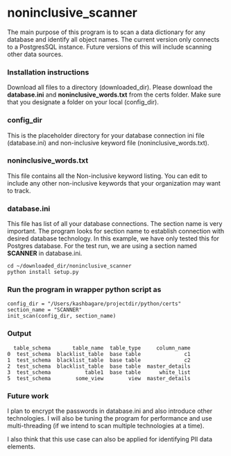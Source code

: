 # noninclusive_scanner
The main purpose of this program is to scan a data dictionary for any database and identify all object names.
The current version only connects to a PostgresSQL instance. Future versions of this will include scanning other data sources.

### Installation instructions
Download all files to a directory (downloaded_dir). Please download the **database.ini** and **noninclusive_words.txt** from the certs folder.
Make sure that you designate a folder on your local (config_dir).

### config_dir
This is the placeholder directory for your database connection ini file (database.ini) and non-inclusive keyword file (noninclusive_words.txt).

###  noninclusive_words.txt
This file contains all the Non-inclusive keyword listing. You can edit to include any other non-inclusive keywords that your organization may want to track.

### database.ini
This file has list of all your database connections. The section name is very important. The program looks for section name to establish connection with desired database technology. In this example, we have only tested this for Postgres database.
For the test run, we are using a section named **SCANNER** in database.ini.

````
cd ~/downloaded_dir/noninclusive_scanner
python install setup.py
````

### Run the program in wrapper python script as

````
config_dir = "/Users/kashbagare/projectdir/python/certs"
section_name = "SCANNER"
init_scan(config_dir, section_name)
````

### Output
```
  table_schema       table_name  table_type     column_name
0  test_schema  blacklist_table  base table              c1
1  test_schema  blacklist_table  base table              c2
2  test_schema  blacklist_table  base table  master_details
3  test_schema           table1  base table      white_list
5  test_schema        some_view        view  master_details
```

### Future work
I plan to encrypt the passwords in database.ini and also introduce other technologies.
I will also be tuning the program for performance and use multi-threading (if we intend to scan multiple technologies at a time).

I also think that this use case can also be applied for identifying PII data elements.

 
